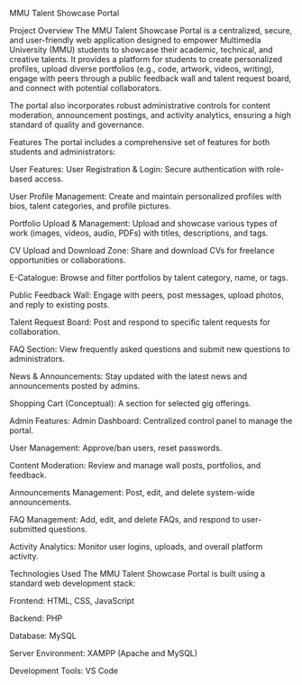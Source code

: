 MMU Talent Showcase Portal

Project Overview
The MMU Talent Showcase Portal is a centralized, secure, and user-friendly web application designed to empower Multimedia University (MMU) students to showcase their academic, technical, and creative talents. It provides a platform for students to create personalized profiles, upload diverse portfolios (e.g., code, artwork, videos, writing), engage with peers through a public feedback wall and talent request board, and connect with potential collaborators.

The portal also incorporates robust administrative controls for content moderation, announcement postings, and activity analytics, ensuring a high standard of quality and governance.

Features
The portal includes a comprehensive set of features for both students and administrators:

User Features:
User Registration & Login: Secure authentication with role-based access.

User Profile Management: Create and maintain personalized profiles with bios, talent categories, and profile pictures.

Portfolio Upload & Management: Upload and showcase various types of work (images, videos, audio, PDFs) with titles, descriptions, and tags.

CV Upload and Download Zone: Share and download CVs for freelance opportunities or collaborations.

E-Catalogue: Browse and filter portfolios by talent category, name, or tags.

Public Feedback Wall: Engage with peers, post messages, upload photos, and reply to existing posts.

Talent Request Board: Post and respond to specific talent requests for collaboration.

FAQ Section: View frequently asked questions and submit new questions to administrators.

News & Announcements: Stay updated with the latest news and announcements posted by admins.

Shopping Cart (Conceptual): A section for selected gig offerings.

Admin Features:
Admin Dashboard: Centralized control panel to manage the portal.

User Management: Approve/ban users, reset passwords.

Content Moderation: Review and manage wall posts, portfolios, and feedback.

Announcements Management: Post, edit, and delete system-wide announcements.

FAQ Management: Add, edit, and delete FAQs, and respond to user-submitted questions.

Activity Analytics: Monitor user logins, uploads, and overall platform activity.

Technologies Used
The MMU Talent Showcase Portal is built using a standard web development stack:

Frontend: HTML, CSS, JavaScript

Backend: PHP

Database: MySQL

Server Environment: XAMPP (Apache and MySQL)

Development Tools: VS Code
